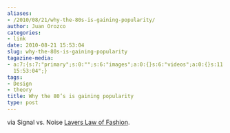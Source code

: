 ```yaml
---
aliases:
- /2010/08/21/why-the-80s-is-gaining-popularity/
author: Juan Orozco
categories:
- link
date: 2010-08-21 15:53:04
slug: why-the-80s-is-gaining-popularity
tagazine-media:
- a:7:{s:7:"primary";s:0:"";s:6:"images";a:0:{}s:6:"videos";a:0:{}s:11:"image_count";s:1:"0";s:6:"author";s:7:"8033531";s:7:"blog_id";s:8:"17975075";s:9:"mod_stamp";s:19:"2010-08-21
  15:53:04";}
tags:
- Design
- theory
title: Why the 80’s is gaining popularity
type: post
---
```


via Signal vs. Noise [Lavers Law of Fashion][1].

[1]: http://37signals.com/svn/posts/2474-lavers-law-of-fashion
